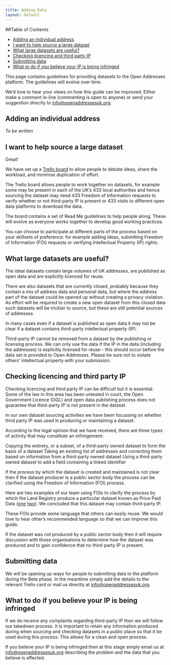 ```yaml
---
title: Adding Data
layout: default
---
```


##Table of Contents

- <a href='#adding-an-individual-address'>Adding an individual address</a>
- <a href='#i-want-to-help-source-a-large-dataset'>I want to help source a large dataset</a>
- <a href='#what-large-datasets-are-useful'>What large datasets are useful?</a>
- <a href='#checking-licencing-and-third-party-ip'>Checking licencing and third party IP</a>
- <a href='#submitting-data'>Submitting data</a>
- <a href='#what-to-do-if-you-believe-your-ip-is-being-infringed'>What to do if you believe your IP is being infringed</a>

This page contains guidelines for providing datasets to the Open Addresses platform. The guidelines will evolve over time.

We’d love to hear your views on how this guide can be improved. Either make a comment in-line (commenting is open to anyone) or send your suggestion directly to [info@openaddressesuk.org](mailto:info@openaddressesuk.org).

## Adding an individual address

*To be written*

## I want to help source a large dataset

Great!

We have set up a [Trello board](https://trello.com/b/UXqgc1wy/datasets) to allow people to debate ideas, share the workload, and minimise duplication of effort.

The Trello board allows people to work together on datasets, for example some may be present in each of the UK’s 433 local authorities and hence sourcing the dataset may need 433 Freedom of Information requests to verify whether or not third-party IP is present or 433 visits to different open data platforms to download the data.

The board contains a set of Read Me guidelines to help people along. These will evolve as everyone works together to develop good working practices.

You can choose to participate at different parts of the process based on your skillsets of preference: for example adding ideas, submitting Freedom of Information (FOI) requests or verifying Intellectual Property (IP) rights.

## What large datasets are useful?

The ideal datasets contain large volumes of UK addresses, are published as open data and are explicitly licenced for reuse.

There are also datasets that are currently closed, probably because they contain a mix of address data and personal data, but where the address part of the dataset could be opened up without creating a privacy violation.  As effort will be required to create a new open dataset from this closed data such datasets will be trickier to source, but these are still potential sources of addresses.

In many cases even if a dataset is published as open data it may not be clear if a dataset contains third-party intellectual property (IP).

Third-party IP cannot be removed from a dataset by the publishing or licensing process. We can only use the data if the IP in the data (including the addresses) is explicitly licensed for reuse - this should occur before the data set is provided to Open Addresses.  Please be sure not to violate others' intellectual property with your submission.

## Checking licencing and third party IP


Checking licencing and third party IP can be difficult but it is essential. Some of the law in this area has been untested in court, the Open Government Licence (OGL) and open data publishing process does not guarantee that third-party IP is not present in the dataset.

In our own dataset sourcing activities we have been focussing on whether third party IP was used in producing or maintaining a dataset.

According to the legal opinion that we have received, there are three types of activity that may constitute an infringement:

Copying the entirety, or a subset, of a third-party owned dataset to form the basis of a dataset
Taking an existing list of addresses and correcting them based on information from a third-party owned dataset
Using a third-party owned dataset to add a field containing a linked identifier

If the process by which the dataset is created and maintained is not clear then if the dataset producer is a public sector body the process can be clarified using the Freedom of Information (FOI) process. 

Here are two examples of our team using FOIs to clarify the process by which the Land Registry produce a particular dataset known as Price Paid Data ([one](https://www.whatdotheyknow.com/request/price_paid_dataset_third_party_i) [two](https://www.whatdotheyknow.com/request/price_paid_dataset_followup)). We concluded that this dataset may contain third-party IP.

These FOIs provide some language that others can easily reuse. We would love to hear other’s recommended language so that we can improve this guide.

If the dataset was not produced by a public sector body then it will require discussion with those organisations to determine how the dataset was produced and to gain confidence that no third-party IP is present.

## Submitting data

We will be opening up ways for people to submitting data to the platform during the Beta phase. In the meantime simply add the details to the relevant Trello card or mail us directly at [info@openaddressesuk.org](mailto:info@openaddressesuk.org).

## What to do if you believe your IP is being infringed

If we do receive any complaints regarding third-party IP then we will follow our takedown process. It is important to retain any information produced during when sourcing and checking datasets in a public place so that it be used during this process. This allows for a clean and open process.

If you believe your IP is being infringed then at this stage simply email us at [info@openaddressesuk.org](mailto:info@openaddressesuk.org) describing the problem and the data that you believe is affected.